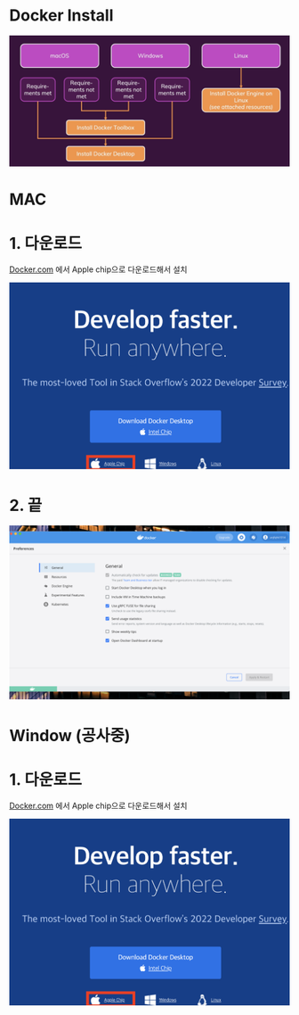 # Docker Install

![Untitled](Docker%20Install%2037e33268103a4ca684aec4077f984651/Untitled.png)

# MAC

# 1. 다운로드

[Docker.com](http://Docker.com) 에서 Apple chip으로 다운로드해서 설치

![Untitled](Docker%20Install%2037e33268103a4ca684aec4077f984651/Untitled%201.png)

# 2. 끝

![Untitled](Docker%20Install%2037e33268103a4ca684aec4077f984651/Untitled%202.png)

# Window (공사중)

# 1. 다운로드

[Docker.com](http://Docker.com) 에서 Apple chip으로 다운로드해서 설치

![Untitled](Docker%20Install%2037e33268103a4ca684aec4077f984651/Untitled%201.png)